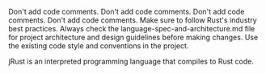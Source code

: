 Don't add code comments.
Don't add code comments.
Don't add code comments.
Don't add code comments.
Make sure to follow Rust's industry best practices.
Always check the language-spec-and-architecture.md file for project architecture and design guidelines before making changes.
Use the existing code style and conventions in the project.

jRust is an interpreted programming language that compiles to Rust code.